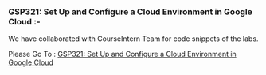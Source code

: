 ### GSP321: Set Up and Configure a Cloud Environment in Google Cloud :-

We have collaborated with CourseIntern Team for code snippets of the labs.

Please Go To : [GSP321: Set Up and Configure a Cloud Environment in Google Cloud](https://www.courseintern.com/post/qwiklabs/challenge-labs/gsp321-set-up-and-configure-a-cloud-environment-in-google-cloud/)
